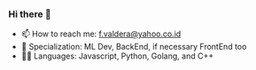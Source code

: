 ### Hi there 👋

<!--
**Valdera/Valdera** is a ✨ _special_ ✨ repository because its `README.md` (this file) appears on your GitHub profile.
-->
- 📫 How to reach me: f.valdera@yahoo.co.id
- 💼 Specialization: ML Dev, BackEnd, if necessary FrontEnd too  
- 👩‍💻 Languages: Javascript, Python, Golang, and C++

